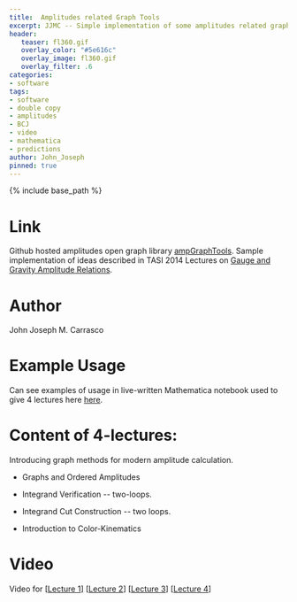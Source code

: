 ```yaml
---
title:  Amplitudes related Graph Tools
excerpt: JJMC -- Simple implementation of some amplitudes related graph tools.
header:
   teaser: fl360.gif
   overlay_color: "#5e616c"
   overlay_image: fl360.gif
   overlay_filter: .6
categories:
- software
tags:
- software
- double copy
- amplitudes
- BCJ
- video
- mathematica
- predictions
author: John_Joseph
pinned: true
---
```

{% include base_path %}

# Link
Github hosted amplitudes open graph library [ampGraphTools](https://github.com/drjjmc/ampGraphTools_mma).
Sample implementation of ideas described in  TASI 2014 Lectures on [Gauge and Gravity Amplitude Relations](https://arxiv.org/abs/1506.00974).

# Author
John Joseph M. Carrasco

# Example Usage
Can see examples of usage in live-written Mathematica notebook used to give 4 lectures here [here](https://figshare.com/articles/Graphical_Methods_for_Sharp_Predictions_Live_Lecture_Notes_-_Amplitudes_2017_Summer_School/5197213).

# Content of 4-lectures:
Introducing graph methods for modern amplitude calculation.  

* Graphs and Ordered Amplitudes

* Integrand Verification -- two-loops.

* Integrand Cut Construction -- two loops.

* Introduction to Color-Kinematics


# Video
Video for [[Lecture 1](https://media.ed.ac.uk/media/Amplitudes+Summer+School+2017+-+ohn+Joseph+CarrascoA+Graphical+Methods+for+Sharp+PredictionA+from+theories+entirely+formal+to+the+utterly+effective+-+lecture+1+/1_aan0792b/60996171)]
[[Lecture 2](https://media.ed.ac.uk/media/Amplitudes+Summer+School+-+John+Joseph+CarrascoA+Graphical+Methods+for+Sharp+PredictionA+from+theories+entirely+formal+to+the+utterly+effective+-+lecture+2/1_f4m1wl5h)] [[Lecture 3](https://media.ed.ac.uk/media/Amplitudes+Summer+School+2017A+John+Joseph+Carrasco++-+Graphical+Methods+for+Sharp+PredictionA+from+theories+entirely+formal+to+the+utterly+effective+-+lecture+3/1_jqiem0l6)] [[Lecture 4](https://media.ed.ac.uk/media/Amplitudes+Summer+School+2017A+John+Joseph+Carrasco+-+Graphical+Methods+for+Sharp+PredictionA+from+theories+entirely+formal+to+the+utterly+effective+-+lecture+4/1_3chpd4tj)]
